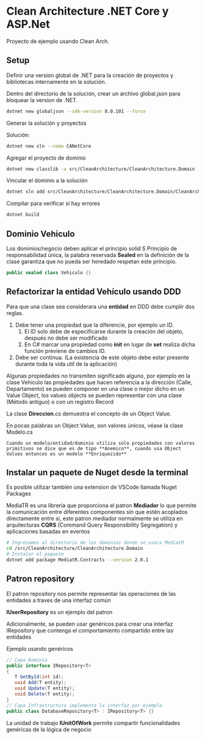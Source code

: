 # Clean Architecture .NET Core y ASP.Net

Proyecto de ejemplo usando Clean Arch.

## Setup

Definir una version global de .NET para la creación de proyectos y bibliotecas internamente en la solución.

Dentro del directorio de la solución, crear un archivo global.json para bloquear la version de .NET.

```bash
dotnet new globaljson --sdk-version 8.0.101 --force
```

Generar la solución y proyectos

Solución:

```bash
dotnet new sln --name CANetCore
```

Agregar el proyecto de dominio

```bash
dotnet new classlib -o src/CleanArchitecture/CleanArchitecture.Domain
```

Vincular el dominio a la solución

```bash
dotnet sln add src/CleanArchitecture/CleanArchitecture.Domain/CleanArchitecture.Domain.csproj
```

Compilar para verificar si hay errores

```bash
dotnet build
```

## Dominio Vehiculo

Los dominios/negocio deben aplicar el principio solid S
Principio de responsabilidad única, la palabra reservada **Sealed**
en la definición de la clase garantiza que no pueda ser heredado
respetan este principio.

```c#
public sealed class Vehiculo {}
```

## Refactorizar la entidad Vehículo usando DDD

Para que una clase sea considerara una **entidad** en DDD debe cumplir dos reglas.

1. Debe tener una propiedad que la diferencie, por ejemplo un ID.
   1. El ID solo debe de especificarse durante la creación del objeto, después no debe ser modificado
   2. En C# marcar una propiedad como **init** en lugar de **set** realiza dicha función previene de cambios ID.
2. Debe ser continua. (La existencia de este objeto debe estar presente durante toda la vida util de la aplicación)

Algunas propiedades no transmiten significado alguno, por ejemplo en la clase Vehículo
las propiedades que hacen referencia a la dirección (Calle, Departamento) se pueden componer
en una clase o mejor dicho en un Value Object, los values objects se pueden representar
con una clase (Método antiguo) o con un registro Record

La clase **Direccion**.cs demuestra el concepto de un Object Value.

En pocas palabras un Object Value, son valores únicos, véase la clase Modelo.cs

`Cuando un modelo/entidad/dominio utiliza solo propiedades con valores primitivos
se dice que es de tipo **Anemico**, cuando usa Object Values entonces es un modelo **Enriquezido**`

## Instalar un paquete de Nuget desde la terminal

Es posible utilizar también una extension de VSCode llamada Nuget Packages

MediaTR es una librería que proporciona el patron **Mediador** lo que permite la comunicación
entre diferentes componentes sin que estén acoplados directamente entre si, este patron mediador
normalmente se utiliza en arquitecturas **CQRS** (Command Query Responsibility Segregation) y aplicaciones
basadas en eventos

```bash
# Ingresamos al directorio de los dominios donde se usara MediatR
cd /src/CleanArchitecture/CleanArchitecture.Domain
# Instalar el paquete
dotnet add package MediatR.Contracts --version 2.0.1
```

## Patron repository

El patron repository nos permite representar las operaciones de las entidades a traves
de una interfaz común

**IUserRepository** es un ejemplo del patron

Adicionalmente, se pueden usar genéricos para crear una interfaz IRepository que contenga
el comportamiento compartido entre las entidades

Ejemplo usando genéricos

```csharp
// Capa Dominio
public interface IRepository<T>
{
   T GetById(int id);
   void Add(T entity);
   void Update(T entity);
   void Delete(T entity);
}
// Capa Infrastructura implementa la interfaz por ejemplo
public class DatabaseRepository<T> : IRepository<T> {}
```

La unidad de trabajo **IUnitOfWork** permite compartir funcionalidades genéricas de la lógica de negocio
